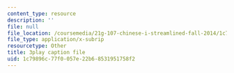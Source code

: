 ```yaml
---
content_type: resource
description: ''
file: null
file_location: /coursemedia/21g-107-chinese-i-streamlined-fall-2014/1c79896c77f0057e22b68531951758f2_FtIdQUcZlWU.srt
file_type: application/x-subrip
resourcetype: Other
title: 3play caption file
uid: 1c79896c-77f0-057e-22b6-8531951758f2
---
```

